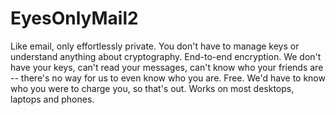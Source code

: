# EyesOnlyMail2
Like email, only effortlessly private.  You don't have to manage keys or understand anything about cryptography.  End-to-end encryption.  We don't have your keys, can't read your messages, can't know who your friends are -- there's no way for us to even know who you are.  Free.  We'd have to know who you were to charge you, so that's out.  Works on most desktops, laptops and phones.
